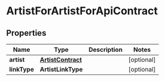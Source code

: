 

# ArtistForArtistForApiContract


## Properties

Name | Type | Description | Notes
------------ | ------------- | ------------- | -------------
**artist** | [**ArtistContract**](ArtistContract.md) |  |  [optional]
**linkType** | **ArtistLinkType** |  |  [optional]



